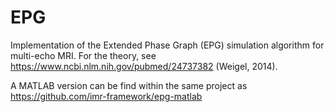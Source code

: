 # EPG
Implementation of the Extended Phase Graph (EPG) simulation algorithm for multi-echo MRI. For the theory, see https://www.ncbi.nlm.nih.gov/pubmed/24737382 (Weigel, 2014).

A MATLAB version can be find within the same project as https://github.com/imr-framework/epg-matlab
